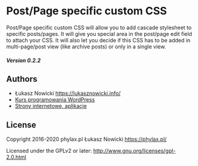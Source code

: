 # Post/Page specific custom CSS
Post/Page specific custom CSS will allow you to add cascade stylesheet to specific posts/pages. It will give you special area in the post/page edit field to attach your CSS. It will also let you decide if this CSS has to be added in multi-page/post view (like archive posts) or only in a single view.

##### Version 0.2.2

## Authors
* Łukasz Nowicki <https://lukasznowicki.info/>
* [Kurs programowania WordPress](https://wpkurs.pl/)
* [Strony internetowe, aplikacje](https://phylax.pl/)

## License
Copyright 2016-2020 phylax.pl Łukasz Nowicki
<https://phylax.pl/>

Licensed under the GPLv2 or later: <http://www.gnu.org/licenses/gpl-2.0.html>

